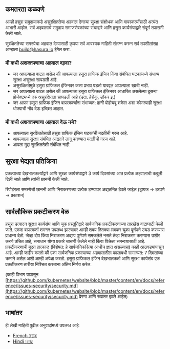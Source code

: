 ## कमतरता कळवणे

आम्ही हसुरा समुदायाकडे असुरक्षिततेचा अहवाल देणार्‍या सुरक्षा संशोधक आणि वापरकर्त्यांसाठी अत्यंत आभारी आहोत. सर्व अहवालाचे समुदाय समाजसेवकांच्या संचाद्वारे आणि हसुरा कार्यसंघाद्वारे संपूर्ण तपासणी केली जाते.

सुरक्षिततेच्या समस्येचा अहवाल देण्यासाठी कृपया सर्व आवश्यक माहिती संलग्न करुन सर्व तपशीलांसह आम्हाला [build@hasura.io](mailto:build@hasura.io) ईमेल करा.

### मी कधी अशक्तपणाचा अहवाल द्यावा?

- जर आपल्याला वाटत असेल की आपल्याला हसुरा ग्राफिक इंजिन किंवा संबंधित घटकांमध्ये संभाव्य सुरक्षा असुरक्षा सापडली आहे.
- असुरक्षिततेमुळे हसुरा ग्राफिकल इंजिनवर कसा प्रभाव पडतो याबद्दल आपल्याला खात्री नाही.
- जर आपल्याला वाटत असेल की आपल्याला हसुरा ग्राफिकल इंजिनवर आधारित असलेल्या दुसर्‍या प्रोजेक्टमध्ये एक असुरक्षितता सापडली आहे (उदा. हेरोकू, डॉकर इ.)
- जर आपण हसूरा ग्राफिक इंजिन वापरकर्त्यांना संभाव्यत: हानी पोहोचवू शकेल अशा कोणत्याही सुरक्षा धोक्याची नोंद देऊ इच्छित आहात.

### मी कधी अशक्तपणाचा अहवाल देऊ नये?

- आपल्याला सुरक्षिततेसाठी हसुरा ग्राफिक इंजिन घटकांची मदतीची गरज आहे.
- आपल्याला सुरक्षा संबंधित अद्यतने लागू करण्यात मदतीची गरज आहे.
- आपला मुद्दा सुरक्षिततेशी संबंधित नाही.

## सुरक्षा भेद्यता प्रतिक्रिया

प्रकल्पाच्या देखभालकर्त्यांद्वारे आणि सुरक्षा कार्यसंघाद्वारे 3 कार्य दिवसांच्या आत प्रत्येक अहवालाची कबुली दिली जाते आणि त्यांची छाननी केली जाते. 

रिपोर्टरला समस्येची छाननी आणि निराकरणच्या प्रत्येक टप्प्यावर अद्यतनित ठेवले जाईल (ट्रायज -> ठरवणे -> प्रकाशन)

## सार्वलौकिक प्रकटीकरण वेळ

हसुरा उत्पादन सुरक्षा कार्यसंघ आणि चूक प्रस्तुतिद्वारे सार्वजनिक प्रकटीकरणाच्या तारखेस वाटाघाटी केली जाते. एकदा वापरकर्ता शमनन उपलब्ध झाल्यावर आम्ही शक्य तितक्या लवकर चुका पूर्णपणे उघड करण्यास प्राधान्य देतो. जेव्हा दोष किंवा निराकरण अद्याप पूर्णपणे समजलेले नसते तेव्हा निराकरण करण्यास उशीर करणे उचित आहे, समाधान योग्य प्रकारे चाचणी केलेले नाही किंवा विक्रेता समन्वयासाठी आहे. प्रकटीकरणाची मुदत तात्काळ (विशेषत: हे सार्वजनिकरित्या आधीच ज्ञात असल्यास) काही आठवड्यांपासून आहे. आम्ही जाहीर करतो की एका सार्वजनिक प्रकल्पाच्या अहवालातील कालावधी सामान्यत: 7 दिवसांच्या क्रमाने असेल अशी आम्ही अपेक्षा करतो. हसुरा ग्राफिकल इंजिन देखभालकर्ता आणि सुरक्षा कार्यसंघ एक प्रकटीकरण तारीख निश्चित करताना अंतिम निर्णय करेल.


(काही विभाग यापासून [https://github.com/kubernetes/website/blob/master/content/en/docs/reference/issues-security/security.md](https://github.com/kubernetes/website/blob/master/content/en/docs/reference/issues-security/security.md) प्रेरणा आणि रुपांतर झाले आहेत)

## भाषांतर

ही लेखी माहिती पुढील अनुवादांमध्ये उपलब्ध आहेः

- [French :fr:](translations/SECURITY.french.md)
- [Hindi :india:](translations/SECURITY.hindi.md)

